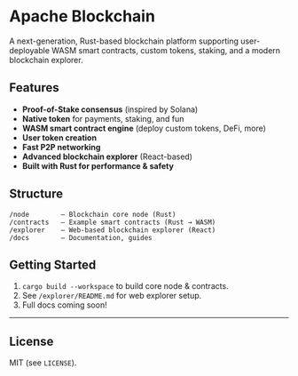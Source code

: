 # Apache Blockchain

A next-generation, Rust-based blockchain platform supporting user-deployable WASM smart contracts, custom tokens, staking, and a modern blockchain explorer.

## Features

- **Proof-of-Stake consensus** (inspired by Solana)
- **Native token** for payments, staking, and fun
- **WASM smart contract engine** (deploy custom tokens, DeFi, more)
- **User token creation**
- **Fast P2P networking**
- **Advanced blockchain explorer** (React-based)
- **Built with Rust for performance & safety**

## Structure

```
/node        — Blockchain core node (Rust)
/contracts   — Example smart contracts (Rust → WASM)
/explorer    — Web-based blockchain explorer (React)
/docs        — Documentation, guides
```

## Getting Started

1. `cargo build --workspace` to build core node & contracts.
2. See `/explorer/README.md` for web explorer setup.
3. Full docs coming soon!

---

## License

MIT (see `LICENSE`).
